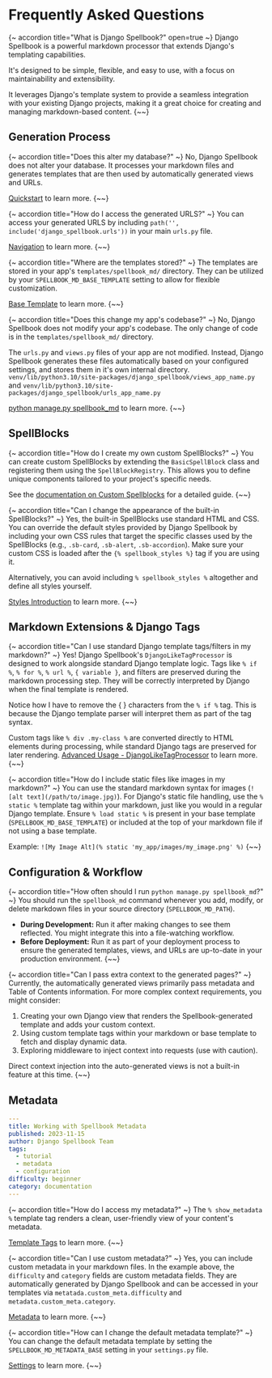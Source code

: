 # Frequently Asked Questions

{~ accordion title="What is Django Spellbook?" open=true ~}
Django Spellbook is a powerful markdown processor that extends Django's templating capabilities.

It's designed to be simple, flexible, and easy to use, with a focus on maintainability and extensibility.

It leverages Django's template system to provide a seamless integration with your existing Django projects, making it a great choice for creating and managing markdown-based content.
{~~}

## Generation Process

{~ accordion title="Does this alter my database?" ~}
No, Django Spellbook does not alter your database. It processes your markdown files and generates templates that are then used by automatically generated views and URLs.

[Quickstart](/docs/Markdown/quick-start) to learn more.
{~~}

{~ accordion title="How do I access the generated URLS?" ~}
You can access your generated URLS by including `path('', include('django_spellbook.urls'))` in your main `urls.py` file.

[Navigation](/docs/Markdown/navigation) to learn more.
{~~}

{~ accordion title="Where are the templates stored?" ~}
The templates are stored in your app's `templates/spellbook_md/` directory. They can be utilized by your `SPELLBOOK_MD_BASE_TEMPLATE` setting to allow for flexible customization.

[Base Template](/docs/Markdown/base-template) to learn more.
{~~}

{~ accordion title="Does this change my app's codebase?" ~}
No, Django Spellbook does not modify your app's codebase. The only change of code is in the `templates/spellbook_md/` directory.

The `urls.py` and `views.py` files of your app are not modified. Instead, Django Spellbook generates these files automatically based on your configured settings, and stores them in it's own internal directory. `venv/lib/python3.10/site-packages/django_spellbook/views_app_name.py` and `venv/lib/python3.10/site-packages/django_spellbook/urls_app_name.py`

[python manage.py spellbook_md](/docs/Commands/spellbook_md) to learn more.
{~~}

## SpellBlocks

{~ accordion title="How do I create my own custom SpellBlocks?" ~}
You can create custom SpellBlocks by extending the `BasicSpellBlock` class and registering them using the `SpellBlockRegistry`. This allows you to define unique components tailored to your project's specific needs.

See the [documentation on Custom Spellblocks](/docs/Spellblocks/custom-spellblocks/) for a detailed guide.
{~~}

{~ accordion title="Can I change the appearance of the built-in SpellBlocks?" ~}
Yes, the built-in SpellBlocks use standard HTML and CSS. You can override the default styles provided by Django Spellbook by including your own CSS rules that target the specific classes used by the SpellBlocks (e.g., `.sb-card`, `.sb-alert`, `.sb-accordion`). Make sure your custom CSS is loaded after the `{% spellbook_styles %}` tag if you are using it.

Alternatively, you can avoid including `% spellbook_styles %` altogether and define all styles yourself.

[Styles Introduction](https://django-spellbook.org/docs/Styles/introduction/) to learn more.
{~~}

## Markdown Extensions & Django Tags

{~ accordion title="Can I use standard Django template tags/filters in my markdown?" ~}
Yes! Django Spellbook's `DjangoLikeTagProcessor` is designed to work alongside standard Django template logic. Tags like `% if %`, `% for %`, `% url %`, `{ variable }`, and filters are preserved during the markdown processing step. They will be correctly interpreted by Django when the final template is rendered.

Notice how I have to remove the { } characters from the `% if %` tag. This is because the Django template parser will interpret them as part of the tag syntax.

Custom tags like `% div .my-class %` are converted directly to HTML elements during processing, while standard Django tags are preserved for later rendering.
[Advanced Usage - DjangoLikeTagProcessor](/docs/Markdown/Advanced/djangoliketagprocessor) to learn more.
{~~}

{~ accordion title="How do I include static files like images in my markdown?" ~}
You can use the standard markdown syntax for images (`![alt text](/path/to/image.jpg)`). For Django's static file handling, use the `% static %` template tag within your markdown, just like you would in a regular Django template. Ensure `% load static %` is present in your base template (`SPELLBOOK_MD_BASE_TEMPLATE`) or included at the top of your markdown file if not using a base template.

Example:
`![My Image Alt](% static 'my_app/images/my_image.png' %)`
{~~}

## Configuration & Workflow

{~ accordion title="How often should I run `python manage.py spellbook_md`?" ~}
You should run the `spellbook_md` command whenever you add, modify, or delete markdown files in your source directory (`SPELLBOOK_MD_PATH`).

* **During Development:** Run it after making changes to see them reflected. You might integrate this into a file-watching workflow.
* **Before Deployment:** Run it as part of your deployment process to ensure the generated templates, views, and URLs are up-to-date in your production environment.
{~~}

{~ accordion title="Can I pass extra context to the generated pages?" ~}
Currently, the automatically generated views primarily pass metadata and Table of Contents information. For more complex context requirements, you might consider:

1.  Creating your own Django view that renders the Spellbook-generated template and adds your custom context.
2.  Using custom template tags within your markdown or base template to fetch and display dynamic data.
3.  Exploring middleware to inject context into requests (use with caution).

Direct context injection into the auto-generated views is not a built-in feature at this time.
{~~}

## Metadata

```yaml
---
title: Working with Spellbook Metadata
published: 2023-11-15
author: Django Spellbook Team
tags:
  - tutorial
  - metadata
  - configuration
difficulty: beginner
category: documentation
---
```

{~ accordion title="How do I access my metadata?" ~}
The `% show_metadata %` template tag renders a clean, user-friendly view of your content's metadata. 

[Template Tags](/docs/template-tags) to learn more.
{~~}

{~ accordion title="Can I use custom metadata?" ~}
Yes, you can include custom metadata in your markdown files. In the example above, the `difficulty` and `category` fields are custom metadata fields. They are automatically generated by Django Spellbook and can be accessed in your templates via `metatada.custom_meta.difficulty` and `metadata.custom_meta.category`.

[Metadata](/docs/markdown/metadata) to learn more.
{~~}

{~ accordion title="How can I change the default metadata template?" ~}
You can change the default metadata template by setting the `SPELLBOOK_MD_METADATA_BASE` setting in your `settings.py` file.

[Settings](/docs/settings) to learn more.
{~~}

